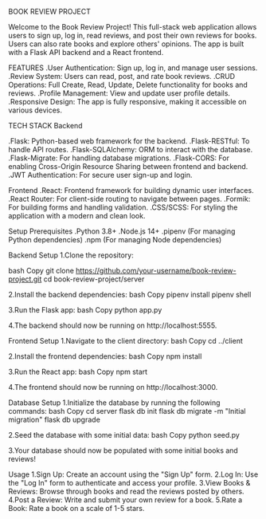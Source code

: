 BOOK REVIEW PROJECT

Welcome to the Book Review Project! This full-stack web application allows users to sign up, log in, read reviews, and post their own reviews for books. Users can also rate books and explore others' opinions. The app is built with a Flask API backend and a React frontend.

FEATURES
.User Authentication: Sign up, log in, and manage user sessions.
.Review System: Users can read, post, and rate book reviews.
.CRUD Operations: Full Create, Read, Update, Delete functionality for books and reviews.
.Profile Management: View and update user profile details.
.Responsive Design: The app is fully responsive, making it accessible on various devices.

TECH STACK
Backend

.Flask: Python-based web framework for the backend.
.Flask-RESTful: To handle API routes.
.Flask-SQLAlchemy: ORM to interact with the database.
.Flask-Migrate: For handling database migrations.
.Flask-CORS: For enabling Cross-Origin Resource Sharing between frontend and backend.
.JWT Authentication: For secure user sign-up and login.

Frontend
.React: Frontend framework for building dynamic user interfaces.
.React Router: For client-side routing to navigate between pages.
.Formik: For building forms and handling validation.
.CSS/SCSS: For styling the application with a modern and clean look.

Setup
Prerequisites
.Python 3.8+
.Node.js 14+
.pipenv (For managing Python dependencies)
.npm (For managing Node dependencies)

Backend Setup
1.Clone the repository:

bash
Copy
git clone https://github.com/your-username/book-review-project.git
cd book-review-project/server

2.Install the backend dependencies:
bash
Copy
pipenv install
pipenv shell

3.Run the Flask app:
bash
Copy
python app.py

4.The backend should now be running on http://localhost:5555.

Frontend Setup
1.Navigate to the client directory:
bash
Copy
cd ../client

2.Install the frontend dependencies:
bash
Copy
npm install

3.Run the React app:
bash
Copy
npm start

4.The frontend should now be running on http://localhost:3000.

Database Setup
1.Initialize the database by running the following commands:
bash
Copy
cd server
flask db init
flask db migrate -m "Initial migration"
flask db upgrade

2.Seed the database with some initial data:
bash
Copy
python seed.py

3.Your database should now be populated with some initial books and reviews!

Usage
1.Sign Up: Create an account using the "Sign Up" form.
2.Log In: Use the "Log In" form to authenticate and access your profile.
3.View Books & Reviews: Browse through books and read the reviews posted by others.
4.Post a Review: Write and submit your own review for a book.
5.Rate a Book: Rate a book on a scale of 1-5 stars.
